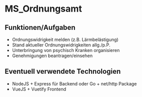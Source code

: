 # MS_Ordnungsamt

## Funktionen/Aufgaben
 - Ordnungswidrigkeit melden (z.B. Lärmbelästigung)
 - Stand aktueller Ordnungswidrigkeiten allg./p.P.
 - Unterbringung von psychisch Kranken organisieren
 - Genehmigungen beantragen/einsehen

## Eventuell verwendete Technologien
 - NodeJS + Express für Backend oder Go + net/http Package
 - VueJS + Vuetify Frontend